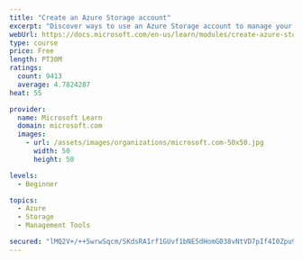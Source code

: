 ```yaml
---
title: "Create an Azure Storage account"
excerpt: "Discover ways to use an Azure Storage account to manage your data for billing, access, and storage location of your blobs, files, queues, and tables."
webUrl: https://docs.microsoft.com/en-us/learn/modules/create-azure-storage-account/
type: course
price: Free
length: PT30M
ratings:
  count: 9413
  average: 4.7824287
heat: 55

provider:
  name: Microsoft Learn
  domain: microsoft.com
  images:
    - url: /assets/images/organizations/microsoft.com-50x50.jpg
      width: 50
      height: 50

levels:
  - Beginner

topics:
  - Azure
  - Storage
  - Management Tools

secured: "lMQ2V+/++5wrwSqcm/SKdsRA1rf1GUvf1bNE5dHomG038vNtVD7pIf4I0Zpu90/moEkA4AefYyvlPi65XmP7KU04nA1ibLk03Sk2VizNixpfIpw89QCrqgcw9984t/sHriVM0s5muRuoRv95RUGgxd45SNG9lR0LWEPE2Z5HyDGnXPovBGbPrSzTs4auuS+v9WKUMum5qfXyPwXQWQJNjyzFAR5a7GOJwO+DYAT/mre2uRfIWy8ZDE2knFEiN1apGUDiN5zKBWNJI/oQhaRrkuEpPELR12GMsuczAX8sQPgxyfoVDDaOeOXbGxri9Sx2O6KHTBDlFMcdvgJInklvAW/n5tslbJ/2OgDFfEIYHx5CDDsBkwyKBAI5tnwu0EvUkT632XWJZO5QSVA71pVqChjbmkFAnTK2bPfOZA+gANU=;/TOLYUYgs/5IVBKGx++T6Q=="
---
```


